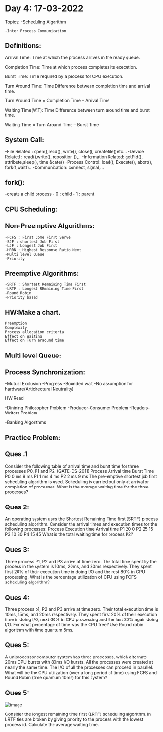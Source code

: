 Day 4: 17-03-2022
======================
Topics:
	-Scheduling Algorithm
	
	-Inter Process Communication
	
Definitions:
-------------

Arrival Time: Time at which the process arrives in the ready queue.

Completion Time: Time at which process completes its execution.

Burst Time: Time required by a process for CPU execution.

Turn Around Time: Time Difference between completion time and arrival time.

Turn Around Time = Completion Time – Arrival Time


Waiting Time(W.T): Time Difference between turn around time and burst time.

Waiting Time = Turn Around Time – Burst Time
	
System Call:
------------
-File Related : open(),read(), write(), close(), createfile()etc...
-Device Related : read(),write(), reposition (),..
-Information Related: getPid(), attribute,sleep(), time &date()
-Process Control: load(), Execute(), abort(), fork(),wait()..
-Communication: connect, signal,...

fork():
--------
-create a child process
	-	0 : child
	-	1 : parent
 

CPU Scheduling:
----------------

Non-Preemptive Algorithms:
----------------------------
	-FCFS : First Come First Serve 
	-SJF : shortest Job First
	-LJF : Longest Job First
	-HRRN : Highest Response Ratio Next
	-Multi level Queue
	-Priority 
	
Preemptive Algorithms:
-----------------------
	-SRTF : Shortest Remaining Time First
	-LRTF : Longest REmaining Time First
	-Round Robin
	-Priority based
	
HW:Make a chart.
-------------------
	Preemption
	Complexity
	Process allocation criteria
	Effect on Waiting
	Effect on Turn araound time
	
Multi level Queue:
-------------------

Process Synchronization:
-------------------------
-Mutual Exclusion
-Progress
-Bounded wait
-No assumption for hardware(Artichectural Neutrality)

HW:Read

-Dinining Philosopher Problem
-Producer-Consumer Problem
-Readers-Writers Problem

-Banking Algorithms


 
 Practice Problem:
 ------------------
 
Ques .1
-------

Consider the following table of arrival time and burst time for three processes P0, P1 and P2. (GATE-CS-2011)
Process   Arrival time   Burst Time
P0            0 ms          9 ms
P1            1 ms          4 ms
P2            2 ms          9 ms
The pre-emptive shortest job first scheduling algorithm is used. Scheduling is carried out only at arrival or completion of processes. What is the average waiting time for the three processes?
 
 
Ques 2:
-------
An operating system uses the Shortest Remaining Time first (SRTF) process scheduling algorithm. Consider the arrival times and execution times for the following processes:
Process  Execution time  Arrival time
P1             20            0
P2             25            15
P3             10            30
P4             15            45
What is the total waiting time for process P2?


Ques 3:
--------

Three process P1, P2 and P3 arrive at time zero. The total time spent by the process in the system is 10ms, 20ms, and 30ms respectively. They spent first 20% of their execution time in doing I/O and the rest 80% in CPU processing. What is the percentage utilization of CPU using FCFS scheduling algorithm?


Ques 4:
----------

Three process p1, P2 and P3 arrive at time zero. Their total execution time is 10ms, 15ms, and 20ms respectively. They spent first 20% of their execution time in doing I/O, next 60% in CPU processing and the last 20% again doing I/O. For what percentage of time was the CPU free? Use Round robin algorithm with time quantum 5ms.

Ques 5:
--------

A uniprocessor computer system has three processes, which alternate 20ms CPU bursts with 80ms I/O bursts. All the processes were created at nearly the same time. The I/O of all the processes can proceed in parallel. What will be the CPU utilization (over a long period of time) using FCFS and Round Robin (time quantum 10ms) for this system? 

Ques 5:
--------

![image](https://user-images.githubusercontent.com/72081819/158805858-4a3423f0-c374-443f-a085-5414f4d0146b.png)

Consider the longest remaining time first (LRTF) scheduling algorithm. In LRTF ties are broken by giving priority to the process with the lowest process id. Calculate the average waiting time.



